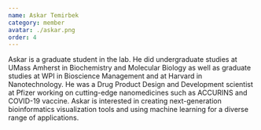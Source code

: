 ```yaml
---
name: Askar Temirbek
category: member
avatar: ./askar.png
order: 4
---
```


Askar is a graduate student in the lab. He did undergraduate studies at UMass Amherst in Biochemistry and Molecular Biology as well as graduate studies at WPI in Bioscience Management and at Harvard in Nanotechnology. He was a Drug Product Design and Development scientist at Pfizer working on cutting-edge nanomedicines such as ACCURINS and COVID-19 vaccine. Askar is interested in creating next-generation bioinformatics visualization tools and using machine learning for a diverse range of applications.
